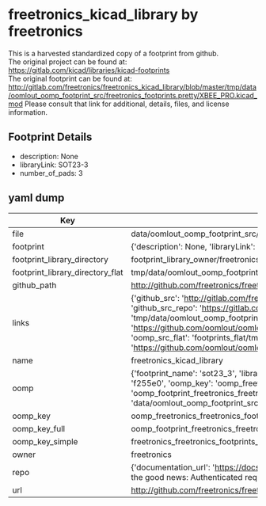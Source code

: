 # freetronics_kicad_library by freetronics  
This is a harvested standardized copy of a footprint from github.  
The original project can be found at:  
https://gitlab.com/kicad/libraries/kicad-footprints  
The original footprint can be found at:
http://gitlab.com/freetronics/freetronics_kicad_library/blob/master/tmp/data/oomlout_oomp_footprint_src/freetronics_footprints.pretty/XBEE_PRO.kicad_mod
Please consult that link for additional, details, files, and license information.  
## Footprint Details
* description: None  
* libraryLink: SOT23-3  
* number_of_pads: 3  
## yaml dump  
| Key | Value |  
| --- | --- |  
| file | data/oomlout_oomp_footprint_src/freetronics_kicad_library/freetronics_footprints.pretty/SOT23-3.kicad_mod |  
| footprint | {'description': None, 'libraryLink': 'SOT23-3', 'number_of_pads': 3} |  
| footprint_library_directory | footprint_library_owner/freetronics_freetronics_kicad_library |  
| footprint_library_directory_flat | tmp/data/oomlout_oomp_footprint_src/footprints_flat/freetronics_freetronics_footprints_sot23_3/working |  
| github_path | http://github.com/freetronics/freetronics_kicad_library/blob/master/tmp/data/oomlout_oomp_footprint_src/freetronics_footprints.pretty/SOT23-3.kicad_mod |  
| links | {'github_src': 'http://gitlab.com/freetronics/freetronics_kicad_library/blob/master/tmp/data/oomlout_oomp_footprint_src/freetronics_footprints.pretty/XBEE_PRO.kicad_mod', 'github_src_repo': 'https://gitlab.com/kicad/libraries/kicad-footprints', 'oomp_bot': 'tmp/data/oomlout_oomp_footprint_src/footprints/freetronics_freetronics_footprints_sot23_3/working', 'oomp_bot_github': 'https://github.com/oomlout/oomlout_oomp_footprint_bot/tree/main/tmp/data/oomlout_oomp_footprint_src/footprints/freetronics_freetronics_footprints_sot23_3/working', 'oomp_src_flat': 'footprints_flat/tmp/data/oomlout_oomp_footprint_src/footprints_flat/freetronics_freetronics_footprints_sot23_3/working', 'oomp_src_flat_github': 'https://github.com/oomlout/oomlout_oomp_footprint_src/tree/main/tmp/data/oomlout_oomp_footprint_src/footprints_flat/freetronics_freetronics_footprints_sot23_3/working'} |  
| name | freetronics_kicad_library |  
| oomp | {'footprint_name': 'sot23_3', 'library_name': 'freetronics_footprints', 'md5': 'f255e06f1ca6abebdc46c83c39949dc6', 'md5_10': 'f255e06f1c', 'md5_5': 'f255e', 'md5_6': 'f255e0', 'oomp_key': 'oomp_freetronics_freetronics_footprints_sot23_3', 'oomp_key_extra': 'oomp_footprint_freetronics_freetronics_footprints_sot23_3', 'oomp_key_full': 'oomp_footprint_freetronics_freetronics_footprints_sot23_3_f255e0', 'oomp_key_simple': 'freetronics_freetronics_footprints_sot23_3', 'original_filename': 'data/oomlout_oomp_footprint_src/freetronics_kicad_library/freetronics_footprints.pretty/SOT23-3.kicad_mod', 'owner_name': 'freetronics'} |  
| oomp_key | oomp_freetronics_freetronics_footprints_sot23_3 |  
| oomp_key_full | oomp_footprint_freetronics_freetronics_footprints_sot23_3 |  
| oomp_key_simple | freetronics_freetronics_footprints_sot23_3 |  
| owner | freetronics |  
| repo | {'documentation_url': 'https://docs.github.com/rest/overview/resources-in-the-rest-api#rate-limiting', 'message': "API rate limit exceeded for 84.66.142.224. (But here's the good news: Authenticated requests get a higher rate limit. Check out the documentation for more details.)"} |  
| url | http://github.com/freetronics/freetronics_kicad_library |  

